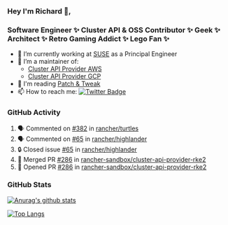 ### Hey I'm Richard 👋, 

<h3 align="left">Software Engineer ✨ Cluster API & OSS Contributor ✨ Geek ✨ Architect ✨ Retro Gaming Addict ✨ Lego Fan ✨</h3>

- 🔭 I’m currently working at [SUSE](https://www.suse.com/) as a Principal Engineer
- 👯 I’m a maintainer of:
  -  [Cluster API Provider AWS](https://github.com/kubernetes-sigs/cluster-api-provider-aws)
  -  [Cluster API Provider GCP](https://github.com/kubernetes-sigs/cluster-api-provider-gcp)
- 💬 I'm reading [Patch & Tweak](https://bjooks.com/products/patch-tweak-exploring-modular-synthesis)
- 📫 How to reach me: [![Twitter Badge](https://img.shields.io/badge/-@fruit_case-00acee?style=flat&logo=Twitter&logoColor=white)](https://twitter.com/intent/follow?screen_name=fruit_case "Follow on Twitter")

### GitHub Activity 

<!--START_SECTION:activity-->
1. 🗣 Commented on [#382](https://github.com/rancher/turtles/issues/382#issuecomment-2006860704) in [rancher/turtles](https://github.com/rancher/turtles)
2. 🗣 Commented on [#65](https://github.com/rancher/highlander/issues/65#issuecomment-2006847283) in [rancher/highlander](https://github.com/rancher/highlander)
3. 🔒 Closed issue [#65](https://github.com/rancher/highlander/issues/65) in [rancher/highlander](https://github.com/rancher/highlander)
4. 🎉 Merged PR [#286](https://github.com/rancher-sandbox/cluster-api-provider-rke2/pull/286) in [rancher-sandbox/cluster-api-provider-rke2](https://github.com/rancher-sandbox/cluster-api-provider-rke2)
5. 💪 Opened PR [#286](https://github.com/rancher-sandbox/cluster-api-provider-rke2/pull/286) in [rancher-sandbox/cluster-api-provider-rke2](https://github.com/rancher-sandbox/cluster-api-provider-rke2)
<!--END_SECTION:activity-->

### GitHub Stats

[![Anurag's github stats](https://github-readme-stats.vercel.app/api?username=richardcase&count_private=true&show_icons=true)](https://github.com/anuraghazra/github-readme-stats)

[![Top Langs](https://github-readme-stats.vercel.app/api/top-langs/?username=richardcase&hide=html&layout=compact)](https://github.com/anuraghazra/github-readme-stats)
